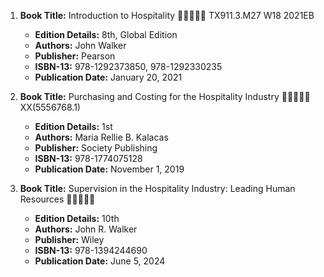 1. **Book Title:** Introduction to Hospitality 🚨🚨🚨🚨🚨 TX911.3.M27 W18 2021EB
   - **Edition Details:** 8th, Global Edition
   - **Authors:** John Walker
   - **Publisher:** Pearson
   - **ISBN-13:** 978-1292373850, 978-1292330235
   - **Publication Date:** January 20, 2021

2. **Book Title:** Purchasing and Costing for the Hospitality Industry 🚨🚨🚨🚨🚨 XX(5556768.1)
   - **Edition Details:** 1st
   - **Authors:** Maria Rellie B. Kalacas
   - **Publisher:** Society Publishing
   - **ISBN-13:** 978-1774075128
   - **Publication Date:** November 1, 2019

3. **Book Title:** Supervision in the Hospitality Industry: Leading Human Resources 🚨🚨🚨🚨🚨
   - **Edition Details:** 10th
   - **Authors:** John R. Walker
   - **Publisher:** Wiley
   - **ISBN-13:** 978-1394244690
   - **Publication Date:** June 5, 2024
